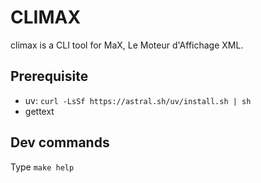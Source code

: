 # CLIMAX

climax is a CLI tool for MaX, Le Moteur d'Affichage XML.

## Prerequisite

- uv: `curl -LsSf https://astral.sh/uv/install.sh | sh`
- gettext

## Dev commands

Type `make help`
